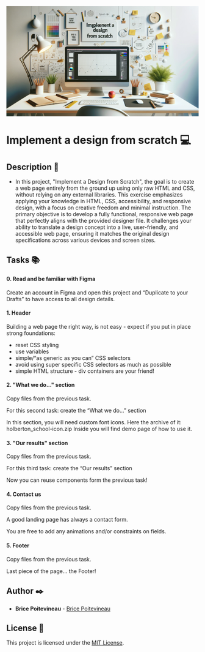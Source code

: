 ![scratch](https://github.com/bricorne/holbertonschool-headphones/blob/main/images/%20Scratch.png)

# **Implement a design from scratch** :computer:

## **Description** :speech_balloon:

* In this project, "Implement a Design from Scratch", the goal is to create a web page entirely from the ground up using only raw HTML and CSS, without relying on any external libraries. This exercise emphasizes applying your knowledge in HTML, CSS, accessibility, and responsive design, with a focus on creative freedom and minimal instruction. The primary objective is to develop a fully functional, responsive web page that perfectly aligns with the provided designer file. It challenges your ability to translate a design concept into a live, user-friendly, and accessible web page, ensuring it matches the original design specifications across various devices and screen sizes.

## **Tasks** :books:

#### **0. Read and be familiar with Figma**

Create an account in Figma and open this project and “Duplicate to your Drafts” to have access to all design details.

#### **1. Header**

Building a web page the right way, is not easy - expect if you put in place strong foundations:

* reset CSS styling
* use variables
* simple/“as generic as you can” CSS selectors
* avoid using super specific CSS selectors as much as possible
* simple HTML structure - div containers are your friend!

#### **2. "What we do..." section**

Copy files from the previous task.

For this second task: create the “What we do…” section

In this section, you will need custom font icons. Here the archive of it: holberton_school-icon.zip Inside you will find demo page of how to use it.

#### **3. "Our results" section**

Copy files from the previous task.

For this third task: create the “Our results” section

Now you can reuse components form the previous task!

#### **4. Contact us**

Copy files from the previous task.

A good landing page has always a contact form.

You are free to add any animations and/or constraints on fields.

#### **5. Footer**

Copy files from the previous task.

Last piece of the page… the Footer!


## **Author** :black_nib:

* **Brice Poitevineau** - [Brice Poitevineau](https://github.com/bricorne)


## License :page_with_curl:
This project is licensed under the [MIT License](https://opensource.org/license/mit/).
